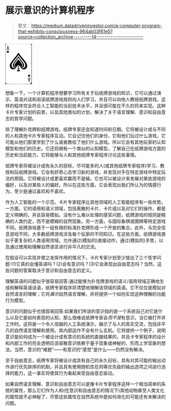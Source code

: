 # 展示意识的计算机程序

> 原文：<https://medium.datadriveninvestor.com/a-computer-program-that-exhibits-consciousness-964ab03f61e5?source=collection_archive---------14----------------------->

![](img/29b24c21cfb6c0f0ba60bbaa384d077d.png)

想象一下，一个计算机程序想要学习所有关于玩纸牌游戏的知识，它可以通过演示、英语对话和阅读纸牌游戏规则向人们学习，并且可以向他人教授纸牌游戏。这样的程序完全符合人工智能的当前技术水平，并且很可能在不久的将来实现。这种卡片专家计划的前景，以及其他类似的计划，解决了关于语言理解、意识和自由意志的哲学问题。

除了理解扑克牌和纸牌游戏，纸牌专家还会知道时间和日期。它将被设计成与不同的人和其他卡片专家程序互动。它会记住他们的身份，它和他们玩过什么游戏，它可能从他们那里学到了什么或者教给了他们什么游戏。所以它会有其他玩家的认知模型和他们的历史。它还将拥有一个类似的认知模型，了解自己在纸牌游戏方面的历史和当前能力，它将能够与人和其他纸牌专家程序讨论这些事情。

纸牌专家将被设计成有永久的目标，尽可能多的人(或其他纸牌专家程序)学习、教授和玩纸牌游戏。它会有好奇心去学习新的游戏，并发现对手在特定游戏中特定玩法的原因。它将被设计成更喜欢赢而不是输。它也可以被设计来发展对某些游戏的偏好，以及对某些人的偏好。所以在这些方面，它会表现出我们所认为的情感行为，至少是通过喜欢和不喜欢。

作为人工智能的一个示范，卡片专家程序比其他领域的人工智能程序有一些优势。一方面，它的语用和语义领域，包括离散的卡片、卡片组以及对它们的操作，都是定义明确的，并且容易模拟。没有什么难以处理的感官问题，纸牌游戏的规则是精确的人类约定，而不是模糊的自然现象。另一方面，与国际象棋或围棋等特定游戏不同，纸牌游戏基于一组有限的标准扑克牌形成一个开放的集合。此外，与完全信息游戏不同，大多数纸牌游戏涉及每个玩家的不同知识。在这些方面，纸牌游戏类似于更复杂的人类语用领域，允许通过(模拟的)直接动作，通过(模拟的)手势，以及通过使用和理解自然语言进行非平凡的交流。

在假设可以实现并使之发挥作用的情况下，卡片专家计划至少提出了三个哲学问题:(1)它真的会懂英语吗？(2)会有意识吗？(3)它会表现出自由意志吗？当然，这些问题的答案取决于意识和自由意志的定义。

理解英语的问题似乎很容易回答:通过能够为扑克牌游戏的语义/语用领域正确地生成和解释英语话语，纸牌专家程序将清楚地理解该领域的英语。它不仅仅是模拟对自然语言的理解；它将*展示*自然语言理解，并将提供一个如何实现这种理解的功能行为模型。

意识的问题似乎也很容易回答:如果我们所说的意识指的是一个系统自己对它是什么以及它是如何表现的认知，那么很难说纸牌专家会*而不是*有意识，当它被打开并工作时。这将是一个令人信服的人工系统演示，展示了与人的真实交流，包括非平凡的自然语言理解和使用。其内部运作不会有什么玄机。它将提供一个例子，说明意识是如何成为一个被设计成有意识的系统的直接结果的，并且卡专家程序的设计和内部工作的完全透明应该驱散意识依赖于量子现象或神秘的、形而上学现象的想法。当然，意识的“难题”——有意识的“感觉”是什么——仍然没有解决。

至于自由意志，纸牌专家将被设计成具有自己的永久目标，具有对其可能的输出动作进行优先排序的机制，并且具有使用随机性在同等优先级的输出选项之间进行选择的能力，这一事实将使其行为看起来受自由意志驱动。

如果自然语言理解、意识和自由意志可以是像卡片专家程序这样一个相当简单的系统的属性，那么它们作为人和(在意识和自由意志的情况下)其他动物甚至人类文化的属性就不必神秘了，尽管这些属性在自然系统中是如何进化的可能还有未解决的问题。